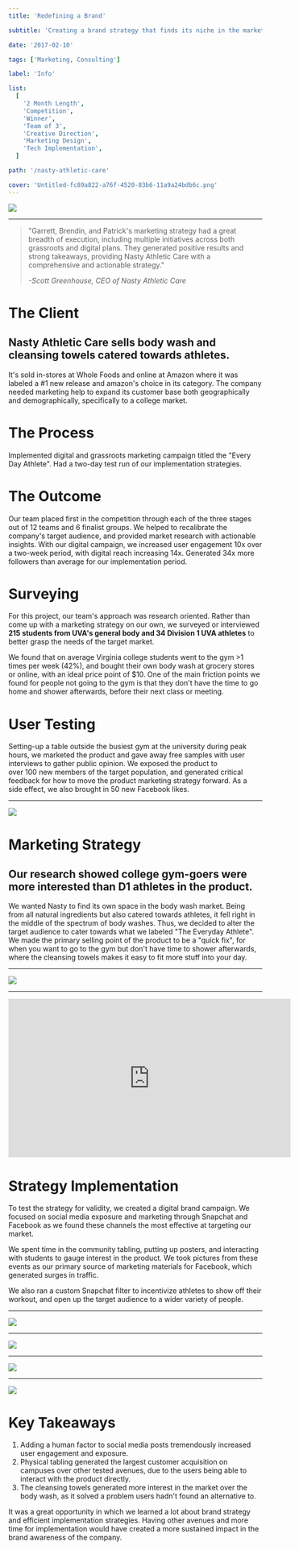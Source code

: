 ```yaml
---
title: 'Redefining a Brand'

subtitle: 'Creating a brand strategy that finds its niche in the market for an athletic bodywash company.'

date: '2017-02-10'

tags: ['Marketing, Consulting']

label: 'Info'

list:
  [
    '2 Month Length',
    'Competition',
    'Winner',
    'Team of 3',
    'Creative Direction',
    'Marketing Design',
    'Tech Implementation',
  ]

path: '/nasty-athletic-care'

cover: 'Untitled-fc89a822-a76f-4520-83b6-11a9a24bdb6c.png'
---
```


![](header-nasty.png)

---

> "Garrett, Brendin, and Patrick's marketing strategy had a great breadth of execution, including multiple initiatives across both grassroots and digital plans. They generated positive results and strong takeaways, providing Nasty Athletic Care with a comprehensive and actionable strategy."
>
> _-Scott Greenhouse, CEO of Nasty Athletic Care_

# **The Client**

## ​​​​​​Nasty Athletic Care sells body wash and cleansing towels catered towards athletes.

It's sold in-stores at Whole Foods and online at Amazon where it was labeled a #1 new release and amazon's choice in its category. The company needed marketing help to expand its customer base both geographically and demographically, specifically to a college market.

# **The Process**

Implemented digital and grassroots marketing campaign titled the "Every Day Athlete". Had a two-day test run of our implementation strategies.

# The Outcome

Our team placed first in the competition through each of the three stages out of 12 teams and 6 finalist groups. We helped to recalibrate the company's target audience, and provided market research with actionable insights. With our digital campaign, we increased user engagement 10x over a two-week period, with digital reach increasing 14x. Generated 34x more followers than average for our implementation period.

# **Surveying**

For this project, our team's approach was research oriented. Rather than come up with a marketing strategy on our own, we surveyed or interviewed **215 students from UVA's general body and 34 Division 1 UVA athletes** to better grasp the needs of the target market.

We found that on average Virginia college students went to the gym >1 times per week (42%), and bought their own body wash at grocery stores or online, with an ideal price point of \$10. One of the main friction points we found for people not going to the gym is that they don't have the time to go home and shower afterwards, before their next class or meeting.

# User Testing

Setting-up a table outside the busiest gym at the university during peak hours, we marketed the product and gave away free samples with user interviews to gather public opinion. We exposed the product to over 100 new members of the target population, and generated critical feedback for how to move the product marketing strategy forward. As a side effect, we also brought in 50 new Facebook likes.

---

![](Untitled-fc89a822-a76f-4520-83b6-11a9a24bdb6c.png)

# Marketing Strategy

## Our research showed college gym-goers were more interested than D1 athletes in the product.

We wanted Nasty to find its own space in the body wash market. Being from all natural ingredients but also catered towards athletes, it fell right in the middle of the spectrum of body washes.
Thus, we decided to alter the target audience to cater towards what we labeled "The Everyday Athlete". We made the primary selling point of the product to be a "quick fix", for when you want to go to the gym but don't have time to shower afterwards, where the cleansing towels makes it easy to fit more stuff into your day.

---

![](market-place.png)

---

<iframe src="https://www.facebook.com/plugins/video.php?href=https%3A%2F%2Fwww.facebook.com%2Fnastycare%2Fvideos%2F401831603529518%2F&show_text=0&width=560" width="560" height="315" style="border:none;overflow:hidden" scrolling="no" frameborder="0" allowTransparency="true" allowFullScreen="true"></iframe>

# Strategy Implementation

To test the strategy for validity, we created a digital brand campaign. We focused on social media exposure and marketing through Snapchat and Facebook as we found these channels the most effective at targeting our market.

We spent time in the community tabling, putting up posters, and interacting with students to gauge interest in the product. We took pictures from these events as our primary source of marketing materials for Facebook, which generated surges in traffic.

We also ran a custom Snapchat filter to incentivize athletes to show off their workout, and open up the target audience to a wider variety of people.

---

![](ScreenShot2018-12-28at7-afc66730-1ac0-4375-bcee-e155407de31d.06.25PM.png)

---

![](Untitled-0bd2e9a1-b58a-4293-9f43-356b1a9765cc.png)

---

![](ScreenShot2018-12-28at7-85c7078d-3b54-406a-ae3a-f35b6e5a7001.06.51PM.png)

---

![](ScreenShot2018-12-28at7-080541b2-4418-4fc8-8a54-aedb48d76d6d.07.07PM.png)

# **Key Takeaways**

1. Adding a human factor to social media posts tremendously increased user engagement and exposure.
2. Physical tabling generated the largest customer acquisition on campuses over other tested avenues, due to the users being able to interact with the product directly.
3. The cleansing towels generated more interest in the market over the body wash, as it solved a problem users hadn't found an alternative to.

It was a great opportunity in which we learned a lot about brand strategy and efficient implementation strategies. Having other avenues and more time for implementation would have created a more sustained impact in the brand awareness of the company.

![](data:image/gif;base64,R0lGODlhAQABAIAAAAAAAP///yH5BAEAAAAALAAAAAABAAEAAAIBRAA7)

![](data:image/gif;base64,R0lGODlhAQABAIAAAAAAAP///yH5BAEAAAAALAAAAAABAAEAAAIBRAA7)

![](data:image/gif;base64,R0lGODlhAQABAIAAAAAAAP///yH5BAEAAAAALAAAAAABAAEAAAIBRAA7)

![](data:image/gif;base64,R0lGODlhAQABAIAAAAAAAP///yH5BAEAAAAALAAAAAABAAEAAAIBRAA7)

![](data:image/gif;base64,R0lGODlhAQABAIAAAAAAAP///yH5BAEAAAAALAAAAAABAAEAAAIBRAA7)

![](data:image/gif;base64,R0lGODlhAQABAIAAAAAAAP///yH5BAEAAAAALAAAAAABAAEAAAIBRAA7)

![](data:image/gif;base64,R0lGODlhAQABAIAAAAAAAP///yH5BAEAAAAALAAAAAABAAEAAAIBRAA7)

![](data:image/gif;base64,R0lGODlhAQABAIAAAAAAAP///yH5BAEAAAAALAAAAAABAAEAAAIBRAA7)

![](data:image/gif;base64,R0lGODlhAQABAIAAAAAAAP///yH5BAEAAAAALAAAAAABAAEAAAIBRAA7)

![](data:image/gif;base64,R0lGODlhAQABAIAAAAAAAP///yH5BAEAAAAALAAAAAABAAEAAAIBRAA7)

![](data:image/gif;base64,R0lGODlhAQABAIAAAAAAAP///yH5BAEAAAAALAAAAAABAAEAAAIBRAA7)

![](data:image/gif;base64,R0lGODlhAQABAIAAAAAAAP///yH5BAEAAAAALAAAAAABAAEAAAIBRAA7)

![](data:image/gif;base64,R0lGODlhAQABAIAAAAAAAP///yH5BAEAAAAALAAAAAABAAEAAAIBRAA7)

![](data:image/gif;base64,R0lGODlhAQABAIAAAAAAAP///yH5BAEAAAAALAAAAAABAAEAAAIBRAA7)
